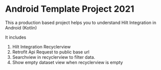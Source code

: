 # Android Template Project 2021

This a production based project helps you to understand Hilt Integration in Android (Kotlin)

It includes

1. Hilt Integration Recyclerview
2. Retrofit Api Request to public base url 
3. Searchview in recyclerview to filter data.
4. Show empty dataset view when recyclerview is empty


